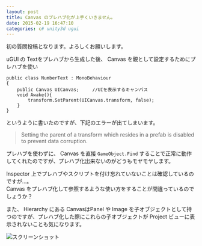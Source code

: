 ```yaml
---
layout: post
title: Canvas のプレハブ化が上手くいきません。
date: 2015-02-19 16:47:10
categories: c# unity3d ugui
---
```

<!-- {% raw %} -->
<p>初の質問投稿となります。よろしくお願いします。</p>

<p>uGUI の Textをプレハブから生成した後、 Canvas を親として設定するためにプレハブを使い</p>

<pre class="lang-c# prettyprint-override"><code>public class NumberText : MonoBehaviour
{
    public Canvas UICanvas;     //UIを表示するキャンバス
    void Awake(){
        transform.SetParent(UICanvas.transform, false);
    }
}
</code></pre>

<p>というように書いたのですが、下記のエラーが出てしまいます。</p>

<blockquote>
  <p>Setting the parent of a transform which resides in a prefab is disabled to prevent data corruption.</p>
</blockquote>

<p>プレハブを使わずに、 Canvas を直接 <code>GameObject.Find</code> することで正常に動作してくれたのですが、プレハブ化出来ないのがどうもモヤモヤします。</p>

<p>Inspector 上でプレハブやスクリプトを付け忘れていないことは確認しているのですが…。<br>
 Canvas をプレハブ化して参照するような使い方をすることが間違っているのでしょうか？</p>

<p>また、 Hierarchy にある CanvasはPanel や Image を子オブジェクトとして持つのですが、プレハブ化した際にこれらの子オブジェクトが Project ビューに表示されないことも気になります。</p>

<p><img src="https://i.stack.imgur.com/ZiPku.png" alt="スクリーンショット"></p>
<!-- {% endraw %} -->
